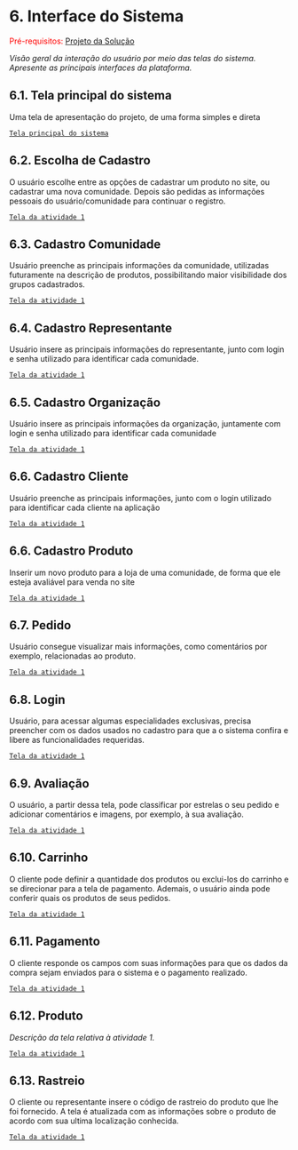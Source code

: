 
# 6. Interface do Sistema

<span style="color:red">Pré-requisitos: <a href="4-Projeto-Solucao.md"> Projeto da Solução</a></span>

_Visão geral da interação do usuário por meio das telas do sistema. Apresente as principais interfaces da plataforma._

## 6.1. Tela principal do sistema

Uma tela de apresentação do projeto, de uma forma simples e direta

[`Tela principal do sistema`](../docs/processos/imagens/PagInicial.jpeg)

## 6.2. Escolha de Cadastro

O usuário escolhe entre as opções de cadastrar um produto no site, ou cadastrar uma nova comunidade. Depois são pedidas as informações pessoais do usuário/comunidade para continuar o registro.

[`Tela da atividade 1`](imagens/EscolhaCadastro.jpeg)


## 6.3. Cadastro Comunidade

Usuário preenche as principais informações da comunidade, utilizadas futuramente na descrição de produtos, possibilitando maior visibilidade dos grupos cadastrados.

[`Tela da atividade 1`](imagens/CadastroComunidade.png)


## 6.4. Cadastro Representante

Usuário insere as principais informações do representante, junto com login e senha utilizado para identificar cada comunidade.

[`Tela da atividade 1`](imagens/CadastroRepresentante.png)


## 6.5. Cadastro Organização

Usuário insere as principais informações da organização, juntamente com login e senha utilizado para identificar cada comunidade

[`Tela da atividade 1`](imagens/CadastroOrganizacao.png)


## 6.6. Cadastro Cliente

Usuário preenche as principais informações, junto com o login utilizado para identificar cada cliente na aplicação

[`Tela da atividade 1`](imagens/CadastroCliente.png)


## 6.6. Cadastro Produto

Inserir um novo produto para a loja de uma comunidade, de forma que ele esteja avaliável para venda no site

[`Tela da atividade 1`](imagens/CadastroProduto.jpeg)


## 6.7. Pedido

Usuário consegue visualizar mais informações, como comentários por exemplo, relacionadas ao produto.

[`Tela da atividade 1`](imagens/Pedido.jpeg)


## 6.8. Login

Usuário, para acessar algumas especialidades exclusivas, precisa preencher com os dados usados no cadastro para que a o sistema confira e libere as funcionalidades requeridas.

[`Tela da atividade 1`](imagens/Login.png)


## 6.9. Avaliação

O usuário, a partir dessa tela, pode classificar por estrelas o seu pedido e adicionar comentários e imagens, por exemplo, à sua avaliação.

[`Tela da atividade 1`](imagens/Avaliacao.png)


## 6.10. Carrinho

O cliente pode definir a quantidade dos produtos ou exclui-los do carrinho e se direcionar para a tela de pagamento. Ademais, o usuário ainda pode conferir quais os produtos de seus pedidos.

[`Tela da atividade 1`](imagens/Carrinho.jpeg)


## 6.11. Pagamento

O cliente responde os campos com suas informações para que os dados da compra sejam enviados para o sistema e o pagamento realizado.

[`Tela da atividade 1`](imagens/Pagamento.jpeg)


## 6.12. Produto

_Descrição da tela relativa à atividade 1._

[`Tela da atividade 1`](imagens/Produto.jpeg)


## 6.13. Rastreio

O cliente ou representante insere o código de rastreio do produto que lhe foi fornecido. A tela é atualizada com as informações sobre o produto de acordo com sua ultima localização conhecida.

[`Tela da atividade 1`](imagens/Rastreio.jpeg)
